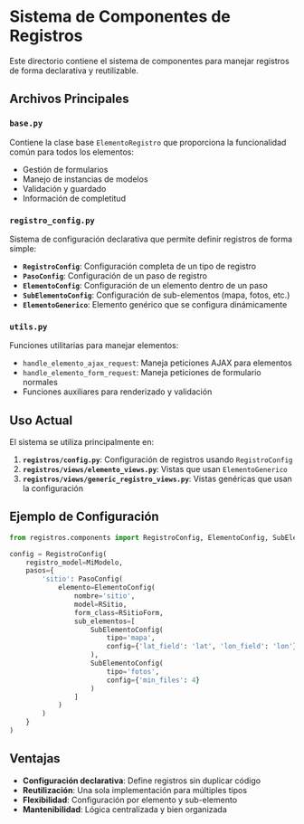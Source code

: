 # Sistema de Componentes de Registros

Este directorio contiene el sistema de componentes para manejar registros de forma declarativa y reutilizable.

## Archivos Principales

### `base.py`
Contiene la clase base `ElementoRegistro` que proporciona la funcionalidad común para todos los elementos:
- Gestión de formularios
- Manejo de instancias de modelos
- Validación y guardado
- Información de completitud

### `registro_config.py`
Sistema de configuración declarativa que permite definir registros de forma simple:

- **`RegistroConfig`**: Configuración completa de un tipo de registro
- **`PasoConfig`**: Configuración de un paso de registro
- **`ElementoConfig`**: Configuración de un elemento dentro de un paso
- **`SubElementoConfig`**: Configuración de sub-elementos (mapa, fotos, etc.)
- **`ElementoGenerico`**: Elemento genérico que se configura dinámicamente

### `utils.py`
Funciones utilitarias para manejar elementos:
- `handle_elemento_ajax_request`: Maneja peticiones AJAX para elementos
- `handle_elemento_form_request`: Maneja peticiones de formulario normales
- Funciones auxiliares para renderizado y validación

## Uso Actual

El sistema se utiliza principalmente en:

1. **`registros/config.py`**: Configuración de registros usando `RegistroConfig`
2. **`registros/views/elemento_views.py`**: Vistas que usan `ElementoGenerico`
3. **`registros/views/generic_registro_views.py`**: Vistas genéricas que usan la configuración

## Ejemplo de Configuración

```python
from registros.components import RegistroConfig, ElementoConfig, SubElementoConfig

config = RegistroConfig(
    registro_model=MiModelo,
    pasos={
        'sitio': PasoConfig(
            elemento=ElementoConfig(
                nombre='sitio',
                model=RSitio,
                form_class=RSitioForm,
                sub_elementos=[
                    SubElementoConfig(
                        tipo='mapa',
                        config={'lat_field': 'lat', 'lon_field': 'lon'}
                    ),
                    SubElementoConfig(
                        tipo='fotos',
                        config={'min_files': 4}
                    )
                ]
            )
        )
    }
)
```

## Ventajas

- **Configuración declarativa**: Define registros sin duplicar código
- **Reutilización**: Una sola implementación para múltiples tipos
- **Flexibilidad**: Configuración por elemento y sub-elemento
- **Mantenibilidad**: Lógica centralizada y bien organizada 
